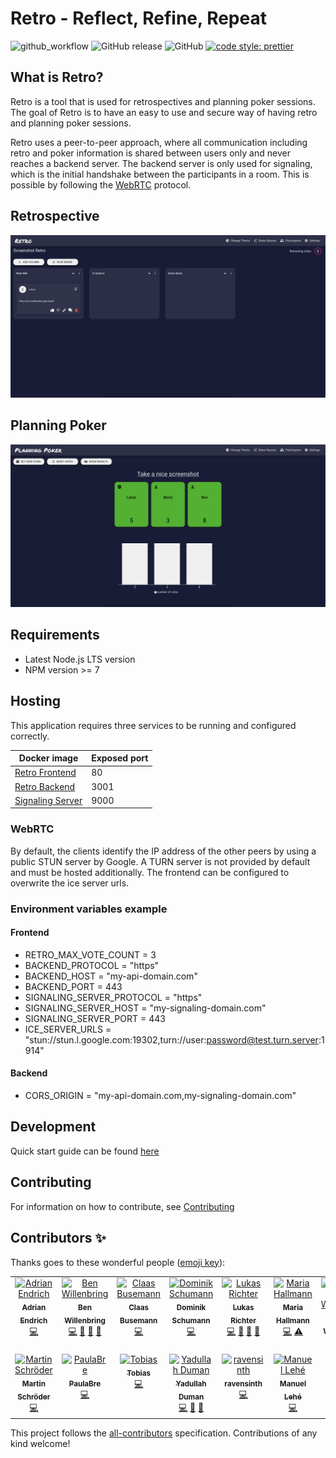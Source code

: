 # Retro - Reflect, Refine, Repeat

![github_workflow](https://github.com/MaibornWolff/retro/actions/workflows/ci.yml/badge.svg) ![GitHub release](https://img.shields.io/github/release/yduman/retro.svg?style=flat-square) ![GitHub](https://img.shields.io/github/license/yduman/retro.svg?style=flat-square) [![code style: prettier](https://img.shields.io/badge/code_style-prettier-ff69b4.svg?style=flat-square)](https://github.com/prettier/prettier)

## What is Retro?

Retro is a tool that is used for retrospectives and planning poker sessions. The goal of Retro is to have an easy to use
and secure way of having retro and planning poker sessions.

Retro uses a peer-to-peer approach, where all communication including retro and poker information is shared between
users only and never reaches a backend server. The backend server is only used for signaling, which is the initial
handshake between the participants in a room. This is possible by following the [WebRTC](https://webrtc.org/) protocol.

## Retrospective

![retro_example](./assets/retro_example_page.png)

## Planning Poker

![planning_poker_example](./assets/poker_example_page.png)

## Requirements

- Latest Node.js LTS version
- NPM version >= 7

## Hosting

This application requires three services to be running and configured correctly.

| Docker image                                                       | Exposed port |
| ------------------------------------------------------------------ | ------------ |
| [Retro Frontend](https://hub.docker.com/r/retroapp/retro-frontend) | 80           |
| [Retro Backend](https://hub.docker.com/r/retroapp/retro-backend)   | 3001         |
| [Signaling Server](https://hub.docker.com/r/peerjs/peerjs-server)  | 9000         |

### WebRTC

By default, the clients identify the IP address of the other peers by using a public STUN server by Google. A TURN
server is not provided by default and must be hosted additionally. The frontend can be configured to overwrite the ice
server urls.

### Environment variables example

#### Frontend

- RETRO_MAX_VOTE_COUNT = 3
- BACKEND_PROTOCOL = "https"
- BACKEND_HOST = "my-api-domain.com"
- BACKEND_PORT = 443
- SIGNALING_SERVER_PROTOCOL = "https"
- SIGNALING_SERVER_HOST = "my-signaling-domain.com"
- SIGNALING_SERVER_PORT = 443
- ICE_SERVER_URLS = "stun://stun.l.google.com:19302,turn://user:password@test.turn.server:1914"

#### Backend

- CORS_ORIGIN = "my-api-domain.com,my-signaling-domain.com"

## Development

Quick start guide can be found [here](./documentation/development.md)

## Contributing

For information on how to contribute,
see [Contributing](https://github.com/MaibornWolff/retro/blob/master/CONTRIBUTING.md)

## Contributors ✨

Thanks goes to these wonderful people ([emoji key](https://allcontributors.org/docs/en/emoji-key)):

<!-- ALL-CONTRIBUTORS-LIST:START - Do not remove or modify this section -->
<!-- prettier-ignore-start -->
<!-- markdownlint-disable -->
<table>
  <tbody>
    <tr>
      <td align="center" valign="top" width="14.28%"><a href="https://github.com/mrpatpat"><img src="https://avatars2.githubusercontent.com/u/2622069?v=4?s=100" width="100px;" alt="Adrian Endrich"/><br /><sub><b>Adrian Endrich</b></sub></a><br /><a href="https://github.com/MaibornWolff/retro/commits?author=mrpatpat" title="Code">💻</a></td>
      <td align="center" valign="top" width="14.28%"><a href="https://github.com/NearW"><img src="https://avatars.githubusercontent.com/u/12533626?v=4?s=100" width="100px;" alt="Ben Willenbring"/><br /><sub><b>Ben Willenbring</b></sub></a><br /><a href="https://github.com/MaibornWolff/retro/commits?author=NearW" title="Code">💻</a> <a href="#ideas-NearW" title="Ideas, Planning, & Feedback">🤔</a> <a href="#maintenance-NearW" title="Maintenance">🚧</a> <a href="#projectManagement-NearW" title="Project Management">📆</a></td>
      <td align="center" valign="top" width="14.28%"><a href="https://github.com/ClaasBusemann"><img src="https://avatars2.githubusercontent.com/u/65392929?v=4?s=100" width="100px;" alt="Claas Busemann"/><br /><sub><b>Claas Busemann</b></sub></a><br /><a href="https://github.com/MaibornWolff/retro/commits?author=ClaasBusemann" title="Code">💻</a></td>
      <td align="center" valign="top" width="14.28%"><a href="https://github.com/sillydomnom"><img src="https://avatars.githubusercontent.com/u/18489820?v=4?s=100" width="100px;" alt="Dominik Schumann"/><br /><sub><b>Dominik Schumann</b></sub></a><br /><a href="https://github.com/MaibornWolff/retro/commits?author=sillydomnom" title="Code">💻</a></td>
      <td align="center" valign="top" width="14.28%"><a href="https://github.com/dostulataa"><img src="https://avatars.githubusercontent.com/u/7762085?v=4?s=100" width="100px;" alt="Lukas Richter"/><br /><sub><b>Lukas Richter</b></sub></a><br /><a href="https://github.com/MaibornWolff/retro/commits?author=dostulataa" title="Code">💻</a> <a href="#ideas-dostulataa" title="Ideas, Planning, & Feedback">🤔</a> <a href="#maintenance-dostulataa" title="Maintenance">🚧</a> <a href="#projectManagement-dostulataa" title="Project Management">📆</a></td>
      <td align="center" valign="top" width="14.28%"><a href="https://github.com/Hall-Ma"><img src="https://avatars.githubusercontent.com/u/72517530?v=4?s=100" width="100px;" alt="Maria Hallmann"/><br /><sub><b>Maria Hallmann</b></sub></a><br /><a href="https://github.com/MaibornWolff/retro/commits?author=Hall-Ma" title="Code">💻</a> <a href="https://github.com/MaibornWolff/retro/commits?author=Hall-Ma" title="Tests">⚠️</a></td>
      <td align="center" valign="top" width="14.28%"><a href="https://github.com/2mawi2"><img src="https://avatars2.githubusercontent.com/u/17811051?v=4?s=100" width="100px;" alt="Marius Wichtner"/><br /><sub><b>Marius Wichtner</b></sub></a><br /><a href="https://github.com/MaibornWolff/retro/commits?author=2mawi2" title="Code">💻</a></td>
    </tr>
    <tr>
      <td align="center" valign="top" width="14.28%"><a href="https://github.com/xWorkerBeex"><img src="https://avatars.githubusercontent.com/u/8974341?v=4?s=100" width="100px;" alt="Martin Schröder"/><br /><sub><b>Martin Schröder</b></sub></a><br /><a href="https://github.com/MaibornWolff/retro/commits?author=xWorkerBeex" title="Code">💻</a></td>
      <td align="center" valign="top" width="14.28%"><a href="https://github.com/PaulaBre"><img src="https://avatars2.githubusercontent.com/u/65403162?v=4?s=100" width="100px;" alt="PaulaBre"/><br /><sub><b>PaulaBre</b></sub></a><br /><a href="https://github.com/MaibornWolff/retro/commits?author=PaulaBre" title="Code">💻</a></td>
      <td align="center" valign="top" width="14.28%"><a href="https://github.com/tobim-dev"><img src="https://avatars3.githubusercontent.com/u/15176413?v=4?s=100" width="100px;" alt="Tobias"/><br /><sub><b>Tobias</b></sub></a><br /><a href="https://github.com/MaibornWolff/retro/commits?author=tobim-dev" title="Code">💻</a></td>
      <td align="center" valign="top" width="14.28%"><a href="https://yduman.github.io/"><img src="https://avatars0.githubusercontent.com/u/11931774?v=4?s=100" width="100px;" alt="Yadullah Duman"/><br /><sub><b>Yadullah Duman</b></sub></a><br /><a href="https://github.com/MaibornWolff/retro/commits?author=yduman" title="Code">💻</a> <a href="https://github.com/MaibornWolff/retro/pulls?q=is%3Apr+reviewed-by%3Ayduman" title="Reviewed Pull Requests">👀</a> <a href="#ideas-yduman" title="Ideas, Planning, & Feedback">🤔</a></td>
      <td align="center" valign="top" width="14.28%"><a href="https://github.com/ravensinth"><img src="https://avatars0.githubusercontent.com/u/1155772?v=4?s=100" width="100px;" alt="ravensinth"/><br /><sub><b>ravensinth</b></sub></a><br /><a href="https://github.com/MaibornWolff/retro/commits?author=ravensinth" title="Code">💻</a></td>
        <td align="center" valign="top" width="14.28%"><a href="https://github.com/Nomandes"><img src="https://avatars.githubusercontent.com/u/15905668?v=4?s100" width="100px;" alt="Manuel Lehé"/><br /><sub><b>Manuel Lehé</b></sub></a><br /><a href="https://github.com/MaibornWolff/retro/commits?author=Nomandes" title="Code">💻</a></td>
    </tr>
  </tbody>
</table>

<!-- markdownlint-restore -->
<!-- prettier-ignore-end -->

<!-- ALL-CONTRIBUTORS-LIST:END -->

This project follows the [all-contributors](https://github.com/all-contributors/all-contributors) specification.
Contributions of any kind welcome!
